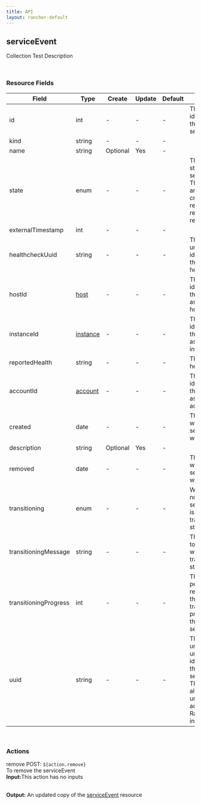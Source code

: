 ```yaml
---
title: API
layout: rancher-default
---
```


## serviceEvent

Collection Test Description

​
### Resource Fields

Field | Type | Create | Update | Default | Notes
---|---|---|---|---|---
id | int | - | - | - | The unique identifier for the serviceEvent
kind | string | - | - | - | 
name | string | Optional | Yes | - | 
state | enum | - | - | - | The current state of the serviceEvent. The options are [created, creating, removed, removing, requested].
externalTimestamp | int | - | - | - | 
healthcheckUuid | string | - | - | - | The universal unique identifier of the healthcheck
hostId | [host]({{site.baseurl}}/rancher/api/host/) | - | - | - | The unique identifier for the associated host
instanceId | [instance]({{site.baseurl}}/rancher/api/instance/) | - | - | - | The unique identifier for the associated instance
reportedHealth | string | - | - | - | The reported health
accountId | [account]({{site.baseurl}}/rancher/api/account/) | - | - | - | The unique identifier for the associated account
created | date | - | - | - | The date of when the serviceEvent was created.
description | string | Optional | Yes | - | 
removed | date | - | - | - | The date of when the serviceEvent was removed
transitioning | enum | - | - | - | Whether or not the serviceEvent is in a transitioning state
transitioningMessage | string | - | - | - | The message to show while in a transitioning state
transitioningProgress | int | - | - | - | The percentage remaining in the transitioning process of the serviceEvent
uuid | string | - | - | - | The universally unique identifier for the serviceEvent. This will always be unique across Rancher installations.












​
### Actions

<span class="action">
<span class="header">
remove
<span class="headerright">POST:  <code>${action.remove}</code></span>
</span>
<div class="action-contents">
To remove the serviceEvent
<br>

<span class="input">
<strong>Input:</strong>This action has no inputs
<br>

<br>
</span>

<span class="output"><strong>Output:</strong> An updated copy of the <a href="/rancher/api/serviceEvent/">serviceEvent</a> resource
</span>
</div>
</span>
</span>
</span>


